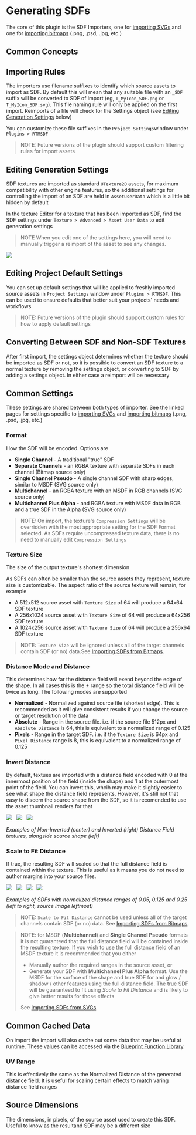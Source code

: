 # Generating SDFs
The core of this plugin is the SDF Importers, one for [importing SVGs](./SVGs.md) and one for [importing bitmaps](./Bitmaps.md) (.png, .psd, .jpg, etc.)

## Common Concepts
## Importing Rules
The importers use filename suffixes to identify which source assets to import as SDF. By default this will mean that any suitable file with an `_SDF` suffix will be converted to SDF of import (eg, `T_MyIcon_SDF.png` or `T_MyIcon_SDF.svg`). This file naming rule will only be applied on the first import. Reimports of a file will check for the Settings object (see [Editing Generation Settings](#Editing-Generation-Settings) below)

You can customize these file suffixes in the `Project Settings`window under `Plugins > RTMSDF`
> NOTE: Future versions of the plugin should support custom filtering rules for import assets

## Editing Generation Settings
SDF textures are imported as standard `UTexture2D` assets, for maximum compatibility with other engine features, so the additional settings for controlling the import of an SDF are held in `AssetUserData` which is a little bit hidden by default

In the texture Editor for a texture that has been imported as SDF, find the SDF settings under `Texture > Advanced > Asset User Data` to edit generation settings 

> NOTE When you edit one of the settings here, you will need to manually trigger a reimport of the asset to see any changes.

![](Images/TextureEditor_AssetUserData.png)

## Editing Project Default Settings
You can set up default settings that will be applied to freshly imported source assets in `Project Settings` window under `Plugins > RTMSDF`. This can be used to ensure defaults that better suit your projects' needs and workflows

> NOTE: Future versions of the plugin should support custom rules for how to apply default settings

## Converting Between SDF and Non-SDF Textures
After first import, the settings object determines whether the texture should be imported as SDF or not, so it is possible to convert an SDF texture to a normal texture by removing the settings object, or converting to SDF by adding a settings object. In either case a reimport will be necessary

## Common Settings
These settings are shared between both types of importer. See the linked pages for settings specific to [importing SVGs](./SVGs.md) and [importing bitmaps](./Bitmaps.md) (.png, .psd, .jpg, etc.)

### Format
How the SDF will be encoded. Options are
- **Single Channel** - A traditional "true" SDF
- **Separate Channels** - an RGBA texture with separate SDFs in each channel (Bitmap source only)
- **Single Channel Pseudo** - A single channel SDF with sharp edges, similar to MSDF (SVG source only)
- **Multichannel** - an RGBA texture with an MSDF in RGB channels (SVG source only)
- **Multichannel Plus Alpha** - and RGBA texture with MSDF data in RGB and a true SDF in the Alpha (SVG source only)

> NOTE: On import, the texture's `Compression Settings` will be overridden with the most appropriate setting for the SDF Format selected. As SDFs require uncompressed texture data, there is no need to manually edit `Compression Settings`

### Texture Size
The size of the output texture's shortest dimension

As SDFs can often be smaller than the source assets they represent, texture size is customizable. The aspect ratio of the source texture will remain, for example
- A 512x512 source asset with `Texture Size` of 64 will produce a 64x64 SDF texture
- A 256x1024 source asset with `Texture Size` of 64 will produce a 64x256 SDF texture
- A 1024x256 source asset with `Texture Size` of 64 will produce a 256x64 SDF texture

> NOTE: `Texture Size` will be ignored unless all of the target channels contain SDF (or no) data.See [Importing SDFs from Bitmaps](./Bitmaps.md).

### Distance Mode and Distance
This determines how far the distance field will exend beyond the edge of the shape. In all cases this is the ± range so the total distance field will be twice as long. The following modes are supported
- **Normalized** - Normalized against source file (shortest edge). This is recommended as it will give consistent results if you change the source or target resolution of the data
- **Absolute** - Range in the source file. i.e. if the source file 512px and `Absolute Distance` is 64, this is equivalent to a normalized range of 0.125
- **Pixels** - Range in the target SDF. i.e. if the `Texture Size` is 64px and `Pixel Distance` range is 8, this is equivalent to a normalized range of 0.125

### Invert Distance
By default, textues are imported with a distance field encoded with 0 at the innermost position of the field (inside the shape) and 1 at the outermost point of the field. You can invert this, whcih may make it slightly easier to see what shape the distance field represents. However, it's still not that easy to discern the source shape from the SDF, so it is recomended to use the asset thumbnail renders for that

![](Images/InversionExample_Source.png) &nbsp; ![](Images/InversionExample_NonInverted.png) &nbsp; ![](Images/InversionExample_Inverted.png)

*Examples of Non-Inverted (center) and Inverted (right) Distance Field textures, alongside source shape (left)*

### Scale to Fit Distance
If true, the resulting SDF will scaled so that the full distance field is contained within the texture. This is useful as it means you do not need to author margins into your source files.

![](Images/ScaleExample_Source.png) &nbsp; ![](Images/ScaleExample_0.05.png) &nbsp; ![](Images/ScaleExample_0.125.png) &nbsp; ![](Images/ScaleExample_0.25.png)

*Examples of SDFs with normalized distance ranges of 0.05, 0.125 and 0.25 (left to right, source image leftmost)*

> NOTE: `Scale to Fit Distance` cannot be used unless all of the target channels contain SDF (or no) data. See [Importing SDFs from Bitmaps](./Bitmaps.md).

> NOTE: for MSDF (**Multichannel**) and **Single Channel Pseudo**  formats it is not guaranteed that the full distance field will be contained inside the resulting texture. If you wish to use the full distance field of an MSDF texture it is recommended that you either
> - Manually author the required ranges in the source asset, or
> - Generate your SDF with **Multichannel Plus Alpha** format. Use the MSDF for the surface of the shape and true SDF for and glow / shadow / other features using the full distance field. The true SDF will be guaranteed to fit using *Scale to Fit Distance* and is likely to give better results for those effects
>
> See [Importing SDFs from SVGs](./SVGs.md)

## Common Cached Data
On import the import will also cache out some data that may be useful at runtime. These values can be accessed via the [Blueprint Function Library](../Runtime/BlueprintFunctionLibrary.md)

### UV Range
This is effectively the same as the Normalized Distance of the generated distance field. It is useful for scaling certain effects to match varing distance field ranges

## Source Dimensions
The dimensions, in pixels, of the source asset used to create this SDF. Useful to know as the resultand SDF may be a different size